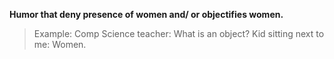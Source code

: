**Humor that deny presence of women and/ or objectifies women.**

> Example: Comp Science teacher: What is an object? Kid sitting next to me: Women.